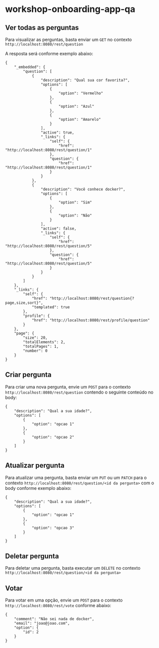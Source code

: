 # workshop-onboarding-app-qa

## Ver todas as perguntas

Para visualizar as perguntas, basta enviar um `GET` no contexto `http://localhost:8080/rest/question`

A resposta será conforme exemplo abaixo:

```
{
    "_embedded": {
        "question": [
            {
                "description": "Qual sua cor favorita?",
                "options": [
                    {
                        "option": "Vermelho"
                    },
                    {
                        "option": "Azul"
                    },
                    {
                        "option": "Amarelo"
                    }
                ],
                "active": true,
                "_links": {
                    "self": {
                        "href": "http://localhost:8080/rest/question/1"
                    },
                    "question": {
                        "href": "http://localhost:8080/rest/question/1"
                    }
                }
            },
            {
                "description": "Você conhece docker?",
                "options": [
                    {
                        "option": "Sim"
                    },
                    {
                        "option": "Não"
                    }
                ],
                "active": false,
                "_links": {
                    "self": {
                        "href": "http://localhost:8080/rest/question/5"
                    },
                    "question": {
                        "href": "http://localhost:8080/rest/question/5"
                    }
                }
            }
        ]
    },
    "_links": {
        "self": {
            "href": "http://localhost:8080/rest/question{?page,size,sort}",
            "templated": true
        },
        "profile": {
            "href": "http://localhost:8080/rest/profile/question"
        }
    },
    "page": {
        "size": 20,
        "totalElements": 2,
        "totalPages": 1,
        "number": 0
    }
}
```

## Criar pergunta

Para criar uma nova pergunta, envie um `POST` para o contexto `http://localhost:8080/rest/question` contendo o seguinte conteúdo no body:

```
{
	"description": "Qual a sua idade?",
	"options": [
		{
			"option": "opcao 1"
		},
		{
			"option": "opcao 2"
		}
	]
}
```

## Atualizar pergunta

Para atualizar uma pergunta, basta enviar um `PUT` ou um `PATCH` para o contexto `http://localhost:8080/rest/question/<id da pergunta>` com o body conforme exemplo abaixo:

```
{
	"description": "Qual a sua idade?",
	"options": [
		{
			"option": "opcao 1"
		},
		{
			"option": "opcao 3"
		}
	]
}
```

## Deletar pergunta

Para deletar uma pergunta, basta executar um `DELETE` no contexto `http://localhost:8080/rest/question/<id da pergunta>`

## Votar

Para votar em uma opção, envie um `POST` para o contexto `http://localhost:8080/rest/vote` conforme abaixo:

```
{
	"comment": "Não sei nada de docker",
	"email": "joao@joao.com",
	"option": {
		"id": 2
	}
}
```